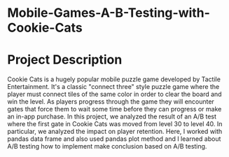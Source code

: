 # Mobile-Games-A-B-Testing-with-Cookie-Cats
# Project Description
Cookie Cats is a hugely popular mobile puzzle game developed by Tactile Entertainment. It's a classic "connect three" style puzzle game where the player must connect tiles of the same color in order to clear the board and win the level.
As players progress through the game they will encounter gates that force them to wait some time before they can progress or make an in-app purchase. In this project, we analyzed the result of an A/B test where the first gate in Cookie Cats was moved from level 30 to level 40. In particular, we analyzed the impact on player retention.
Here, I worked with pandas data frame and also used pandas plot method and I learned about A/B testing how to implement make conclusion based on A/B testing.
